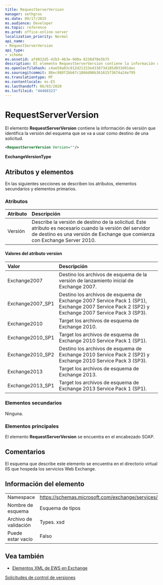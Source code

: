 ```yaml
---
title: RequestServerVersion
manager: sethgros
ms.date: 09/17/2015
ms.audience: Developer
ms.topic: reference
ms.prod: office-online-server
localization_priority: Normal
api_name:
- RequestServerVersion
api_type:
- schema
ms.assetid: af4032d5-42b3-463e-9d0a-8236d78e5b75
description: El elemento RequestServerVersion contiene la información de versión que identifica la versión del esquema que se va a usar como destino de una solicitud.
ms.openlocfilehash: c4ae59a03c812d21153e4338734185d933d914ec
ms.sourcegitcommit: 88ec988f2bb67c1866d06b361615f3674a24e795
ms.translationtype: MT
ms.contentlocale: es-ES
ms.lasthandoff: 06/03/2020
ms.locfileid: "44468323"
---
```

# <a name="requestserverversion"></a>RequestServerVersion

El elemento **RequestServerVersion** contiene la información de versión que identifica la versión del esquema que se va a usar como destino de una solicitud. 
  
```XML
<RequestServerVersion Version=""/>
```

 **ExchangeVersionType**
## <a name="attributes-and-elements"></a>Atributos y elementos

En las siguientes secciones se describen los atributos, elementos secundarios y elementos primarios.
  
### <a name="attributes"></a>Atributos

|**Atributo**|**Descripción**|
|:-----|:-----|
|Versión  <br/> |Describe la versión de destino de la solicitud. Este atributo es necesario cuando la versión del servidor de destino es una versión de Exchange que comienza con Exchange Server 2010.  <br/> |
   
#### <a name="version-attribute-values"></a>Valores del atributo version

|**Valor**|**Descripción**|
|:-----|:-----|
|Exchange2007  <br/> |Destino los archivos de esquema de la versión de lanzamiento inicial de Exchange 2007.  <br/> |
|Exchange2007_SP1  <br/> |Destino los archivos de esquema de Exchange 2007 Service Pack 1 (SP1), Exchange 2007 Service Pack 2 (SP2) y Exchange 2007 Service Pack 3 (SP3).  <br/> |
|Exchange2010  <br/> |Target los archivos de esquema de Exchange 2010.  <br/> |
|Exchange2010_SP1  <br/> |Target los archivos de esquema de Exchange 2010 Service Pack 1 (SP1).  <br/> |
|Exchange2010_SP2  <br/> |Destino los archivos de esquema de Exchange 2010 Service Pack 2 (SP2) y Exchange 2010 Service Pack 3 (SP3).  <br/> |
|Exchange2013  <br/> |Target los archivos de esquema de Exchange 2013.  <br/> |
|Exchange2013_SP1  <br/> |Target los archivos de esquema de Exchange 2013 Service Pack 1 (SP1).  <br/> |
   
### <a name="child-elements"></a>Elementos secundarios

Ninguna.
  
### <a name="parent-elements"></a>Elementos principales

El elemento **RequestServerVersion** se encuentra en el encabezado SOAP. 
  
## <a name="remarks"></a>Comentarios

El esquema que describe este elemento se encuentra en el directorio virtual IIS que hospeda los servicios Web Exchange.
  
## <a name="element-information"></a>Información del elemento

|||
|:-----|:-----|
|Namespace  <br/> |https://schemas.microsoft.com/exchange/services/2006/types  <br/> |
|Nombre de esquema  <br/> |Esquema de tipos  <br/> |
|Archivo de validación  <br/> |Types. xsd  <br/> |
|Puede estar vacío  <br/> |Falso  <br/> |
   
## <a name="see-also"></a>Vea también



- [Elementos XML de EWS en Exchange](ews-xml-elements-in-exchange.md)


[Solicitudes de control de versiones](https://msdn.microsoft.com/library/76877b0a-d2e5-4c74-9295-7b445a41d46a%28Office.15%29.aspx)

